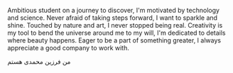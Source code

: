 Ambitious student on a journey to discover, I'm motivated by technology and science. Never afraid of taking steps forward, I want to sparkle and shine. Touched by nature and art, I never stopped being real. Creativity is my tool to bend the universe around me to my will, I'm dedicated to details where beauty happens. Eager to be a part of something greater, I always appreciate a good company to work with.

من فرزین محمدی هستم